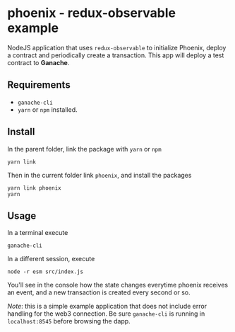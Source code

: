 phoenix - redux-observable example 
===
NodeJS application that uses `redux-observable` to initialize Phoenix, deploy a contract and periodically create a transaction. This app will deploy a test contract to **Ganache**.

## Requirements
- `ganache-cli`
- `yarn` or `npm` installed.

## Install
In the parent folder, link the package with `yarn` or `npm`
```
yarn link
```
Then in the current folder link `phoenix`, and install the packages
```
yarn link phoenix
yarn
```

## Usage
In a terminal execute 
```
ganache-cli
```

In a different session, execute
```
node -r esm src/index.js 
```

You'll see in the console how the state changes everytime phoenix receives an event, and a new transaction is created every second or so.


*Note*: this is a simple example application that does not include error handling for the web3 connection. Be sure `ganache-cli` is running in `localhost:8545` before browsing the dapp.